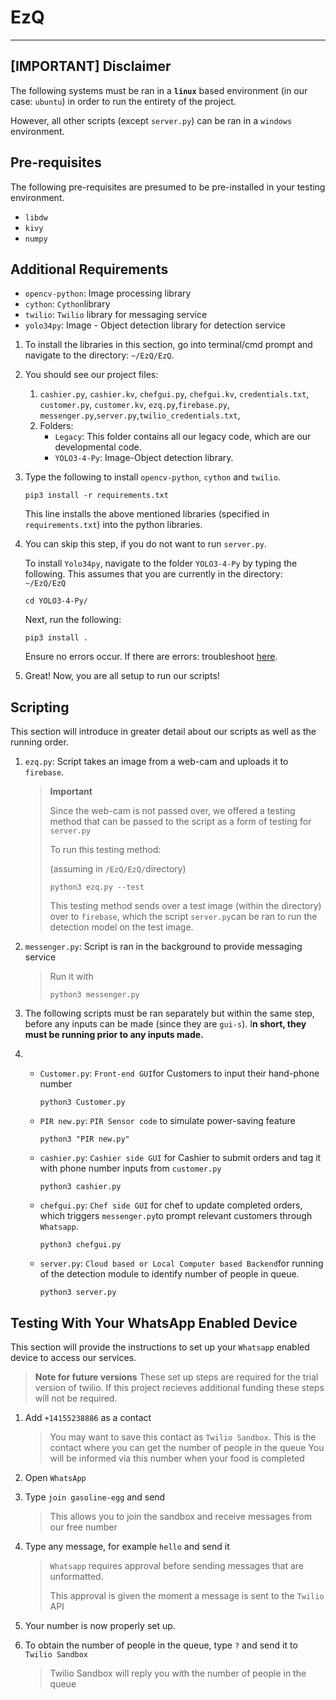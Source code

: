 # EzQ

------

## [IMPORTANT] Disclaimer

The following systems must be ran in a <b>`linux`</b> based environment (in our case: `ubuntu`) in order to run the entirety of the project.

However, all other scripts (except `server.py`) can be ran in a `windows` environment.

## Pre-requisites 

The following pre-requisites are presumed to be pre-installed in your testing environment.

- `libdw`
- `kivy`
- `numpy`

## Additional Requirements

- `opencv-python`: Image processing library
- `cython`: `Cython`library
- `twilio`: `Twilio` library for messaging service
- `yolo34py`: Image - Object detection library for detection service

1. To install the libraries in this section, go into terminal/cmd prompt and navigate to the directory: `~/EzQ/EzQ`. 

2. You should see our project files:

   1. `cashier.py`, `cashier.kv`, `chefgui.py`, `chefgui.kv`, `credentials.txt`, `customer.py`, `customer.kv`, `ezq.py`,`firebase.py`, `messenger.py`,`server.py`,`twilio_credentials.txt`,
   2. Folders: 
      - `Legacy`: This folder contains all our legacy code, which are our developmental code.
      - `YOLO3-4-Py`: Image-Object detection library.

3. Type the following to install `opencv-python`, `cython` and `twilio`.

   ```terminal
   pip3 install -r requirements.txt
   ```

   This line installs the above mentioned libraries (specified in `requirements.txt`) into the python libraries.

4. You can skip this step, if you do not want to run `server.py`.

   To install `Yolo34py`, navigate to the folder `YOLO3-4-Py` by typing the following. This assumes that you are currently in the directory: `~/EzQ/EzQ`

   ```terminal
   cd YOLO3-4-Py/
   ```

   Next, run the following:

   ```terminal
   pip3 install .
   ```

   Ensure no errors occur. If there are errors: troubleshoot [here](https://github.com/madhawav/YOLO3-4-Py).

5. Great! Now, you are all setup to run our scripts!

## Scripting

This section will introduce in greater detail about our scripts as well as the running order.

1. `ezq.py`: Script takes an image from a web-cam and uploads it to `firebase`. 

   > **Important**
   >
   > Since the web-cam is not passed over, we offered a testing method that can be passed to the script as a form of testing for `server.py`
   >
   > To run this testing method: 
   >
   > (assuming in `/EzQ/EzQ/`directory)
   >
   > ```terminal
   > python3 ezq.py --test
   > ```
   >
   > This testing method sends over a test image (within the directory) over to `firebase`, which the script `server.py`can be ran to run the detection model on the test image.

2. `messenger.py`: Script is ran in the background to provide messaging service

   > Run it with 
   >
   > ```terminal
   > python3 messenger.py
   > ```

3. The following scripts must be ran separately but within the same step, before any inputs can be made (since they are `gui-s`). I**n short, they must be running prior to any inputs made.** 

4. - `Customer.py`: `Front-end GUI`for Customers to input their hand-phone number

     ```terminal
     python3 Customer.py
     ```

   - `PIR new.py`: `PIR Sensor code` to simulate power-saving feature

     ```terminal
     python3 "PIR new.py"
     ```

   - `cashier.py`: `Cashier side GUI` for Cashier to submit orders and tag it with phone number inputs from `customer.py`

     ```terminal
     python3 cashier.py
     ```

   - `chefgui.py`: `Chef side GUI` for chef to update completed orders, which triggers `messenger.py`to prompt relevant customers through `Whatsapp`.

     ```terminal
     python3 chefgui.py
     ```

   - `server.py`: `Cloud based or Local Computer based Backend`for running of the detection module to identify number of people in queue.

     ```terminal
     python3 server.py
     ```

## Testing With Your WhatsApp Enabled Device

This section will provide the instructions to set up your `Whatsapp` enabled device to access our services.

> **Note for future versions**
> These set up steps are required for the trial version of twilio. If this project recieves additional funding these steps will not be required.

1. Add `+14155238886` as a contact
      > You may want to save this contact as `Twilio Sandbox`.
      > This is the contact where you can get the number of people in the queue
      > You will be informed via this number when your food is completed

2. Open `WhatsApp`
3. Type `join gasoline-egg` and send

      > This allows you to join the sandbox and receive messages from our free number
4. Type any message, for example `hello` and send it

      > `Whatsapp` requires approval before sending messages that are unformatted.
      >
      > This approval is given the moment a message is sent to the `Twilio` API
5. Your number is now properly set up.
6. To obtain the number of people in the queue, type `?` and send it to `Twilio Sandbox`

      > Twilio Sandbox will reply you with the number of people in the queue



